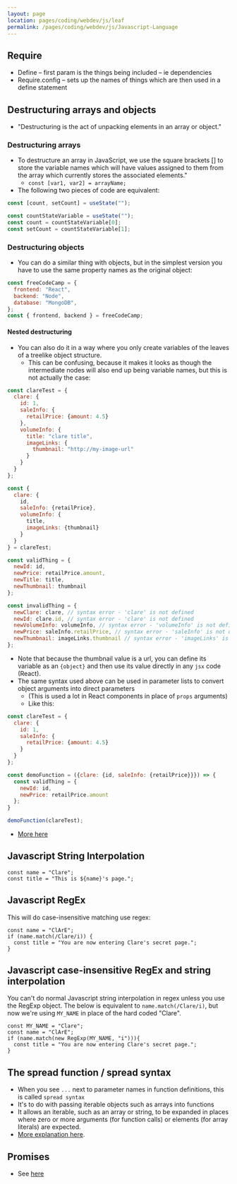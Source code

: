 ```yaml
---
layout: page
location: pages/coding/webdev/js/leaf
permalink: /pages/coding/webdev/js/Javascript-Language
---
```

## Require

  - Define – first param is the things being included – ie dependencies
  - Require.config – sets up the names of things which are then used in
    a define statement

## Destructuring arrays and objects

- "Destructuring is the act of unpacking elements in an array or object."

### Destructuring arrays

- To destructure an array in JavaScript, we use the square brackets [] to store the variable names which will have values assigned to them from the array which currently stores the associated elements."
    - `const [var1, var2] = arrayName;`
- The following two pieces of code are equivalent:

```javascript
const [count, setCount] = useState("");
```

```javascript
const countStateVariable = useState(""); 
const count = countStateVariable[0]; 
const setCount = countStateVariable[1]; 
```

### Destructuring objects

- You can do a similar thing with objects, but in the simplest version you have to use the same property names as the original object:

```js
const freeCodeCamp = {
  frontend: "React",
  backend: "Node",
  database: "MongoDB",
};
const { frontend, backend } = freeCodeCamp;
```

#### Nested destructuring

- You can also do it in a way where you only create variables of the leaves of a treelike object structure.
  - This can be confusing, because it makes it looks as though the intermediate nodes will also end up being variable names, but this is not actually the case:

```js
const clareTest = {
  clare: {
    id: 1,
    saleInfo: {
      retailPrice: {amount: 4.5}
    }, 
    volumeInfo: {
      title: "clare title",
      imageLinks: {
        thumbnail: "http://my-image-url"
      }
    }
  }
};

const {
  clare: { 
    id, 
    saleInfo: {retailPrice}, 
    volumeInfo: {
      title, 
      imageLinks: {thumbnail}
    }
  }
} = clareTest;

const validThing = {
  newId: id,
  newPrice: retailPrice.amount,
  newTitle: title,
  newThumbnail: thumbnail
};

const invalidThing = {
  newClare: clare, // syntax error - 'clare' is not defined
  newId: clare.id, // syntax error - 'clare' is not defined
  newVolumeInfo: volumeInfo, // syntax error - 'volumeInfo' is not defined
  newPrice: saleInfo.retailPrice, // syntax error - 'saleInfo' is not defined
  newThumbnail: imageLinks.thumbnail // syntax error - 'imageLinks' is not defined
};
```

- Note that because the thumbnail value is a url, you can define its variable as an `{object}` and then use its value directly in any `jsx` code (React). 
- The same syntax used above can be used in parameter lists to convert object arguments into direct parameters
  - (This is used a lot in React components in place of `props` arguments)
  - Like this:

```js
const clareTest = {
  clare: {
    id: 1,
    saleInfo: {
      retailPrice: {amount: 4.5}
    }
  }
};

const demoFunction = ({clare: {id, saleInfo: {retailPrice}}}) => {    
  const validThing = {
    newId: id,
    newPrice: retailPrice.amount
  };
}

demoFunction(clareTest);
```

- [More here](https://www.freecodecamp.org/news/destructuring-patterns-javascript-arrays-and-objects/#:~:text=To%20destructure%20an%20array%20in,the%20array%20storing%20the%20element)

## Javascript String Interpolation

```
const name = "Clare";
const title = "This is ${name}'s page.";
```

## Javascript RegEx

This will do case-insensitive matching use regex:

```
const name = "ClArE";
if (name.match(/Clare/i)) {
  const title = "You are now entering Clare's secret page.";
}
```

## Javascript case-insensitive RegEx and string interpolation

You can't do normal Javascript string interpolation in regex unless you use the RegExp object. The below is equivalent to `name.match(/Clare/i)`, but now we're using `MY_NAME` in place of the hard coded "Clare". 

```
const MY_NAME = "Clare";
const name = "ClArE";
if (name.match(new RegExp(MY_NAME, "i"))){
  const title = "You are now entering Clare's secret page.";
}
```

## The spread function / spread syntax

- When you see `...` next to parameter names in function definitions, this is called `spread syntax`
- It's to do with passing iterable objects such as arrays into functions
- It allows an iterable, such as an array or string, to be expanded in places where zero or more arguments (for function calls) or elements (for array literals) are expected.
- [More explanation here](https://developer.mozilla.org/en-US/docs/Web/JavaScript/Reference/Operators/Spread_syntax).

## Promises

- See [here](https://developer.mozilla.org/en-US/docs/Web/JavaScript/Reference/Global_Objects/Promise)